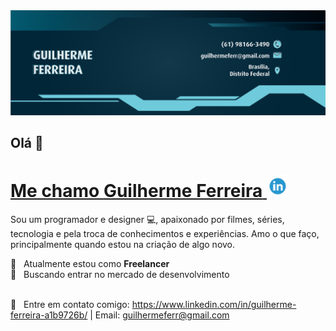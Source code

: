 <img width="auto" src="https://github.com/guilhermeferr/guilhermeferr/blob/master/capa-gui-github.png">


## Olá 👋

# <a href="https://www.linkedin.com/in/guilherme-ferreira-a1b9726b/" target="_blank">Me chamo **Guilherme Ferreira** <img src="https://github.com/guilhermeferr/guilhermeferr/blob/master/midias-sociais-linkedin-icon.png" width="35"></a>

Sou um programador e designer :computer:, apaixonado por filmes, séries, tecnologia e pela troca de conhecimentos e experiências. 
Amo o que faço, principalmente quando estou na criação de algo novo.

 :rocket:  &nbsp; Atualmente estou como **Freelancer**
 <br/> :purple_heart: &nbsp; Buscando entrar no mercado de desenvolvimento

 
 <br/> :email: &nbsp; Entre em contato comigo: https://www.linkedin.com/in/guilherme-ferreira-a1b9726b/
| 
Email: guilhermeferr@gmail.com

